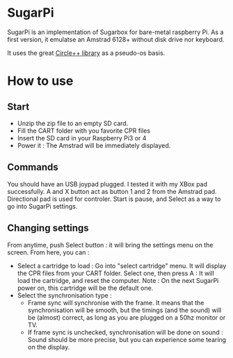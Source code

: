 # SugarPi

SugarPi is an implementation of Sugarbox for bare-metal raspberry Pi.
As a first version, it emulatse an Amstrad 6128+ without disk drive nor keyboard.

It uses the great [Circle++ library](https://github.com/rsta2/circle) as a pseudo-os basis.

# How to use

## Start
- Unzip the zip file to an empty SD card.
- Fill the CART folder with you favorite CPR files
- Insert the SD card in your Raspberry Pi3 or 4
- Power it : The Amstrad will be immediately displayed.

## Commands
You should have an USB joypad plugged. I tested it with my XBox pad successfully.
A and X button act as button 1 and 2 from the Amstrad pad.
Directional pad is used for controler.
Start is pause, and Select as a way to go into SugarPi settings.

## Changing settings
From anytime, push Select button : it will bring the settings menu on the screen.
From here, you can : 
- Select a cartridge to load : Go into "select cartridge" menu. It will display the CPR files from your CART folder. Select one, then press A : It will load the cartridge, and reset the computer. Note : On the next SugarPi power on, this cartridge will be the default one.
- Select the synchronisation type : 
  - Frame sync will synchronise with the frame. It means that the synchronisation will be smooth, but the timings (and the sound) will be (almost) correct, as long as you are plugged on a 50hz monitor or TV.
  - If frame sync is unchecked, synchronisation will be done on sound : Sound should be more precise, but you can experience some tearing on the display.
